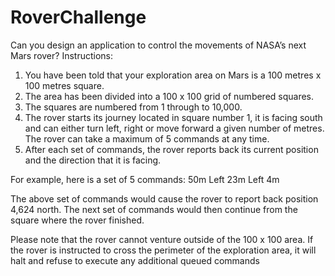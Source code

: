 # RoverChallenge

Can you design an application to control the movements of NASA’s next Mars rover?
Instructions:
1.   You have been told that your exploration area on Mars is a 100 metres x 100 metres square. 
2.   The area has been divided into a 100 x 100 grid of numbered squares. 
3.   The squares are numbered from 1 through to 10,000.
4.   The rover starts its journey located in square number 1, it is facing south and can either turn left, 
     right or move forward a given number of metres. The rover can take a maximum of 5 commands at any time. 
5.   After each set of commands, the rover reports back its current position and the direction that it is facing. 
 
For example, here is a set of 5 commands:
   50m
   Left
   23m
   Left
   4m
  	
The above set of commands would cause the rover to report back position 4,624 north.
The next set of commands would then continue from the square where the rover finished. 

Please note that the rover cannot venture outside of the 100 x 100 area. 
If the rover is instructed to cross the perimeter of the exploration area, 
it will halt and refuse to execute any additional queued commands
